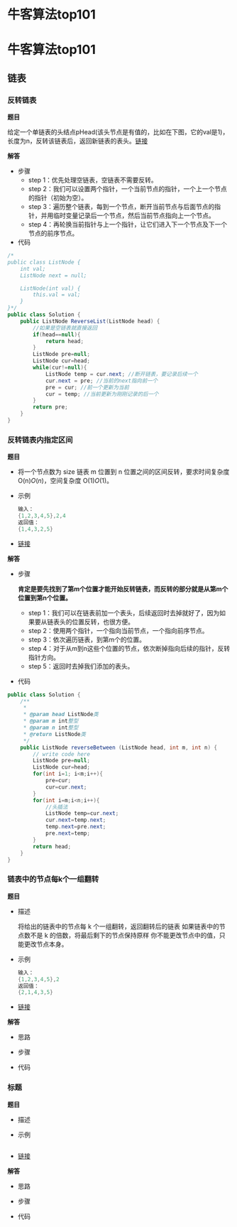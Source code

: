 # 牛客算法top101

# 牛客算法top101
## 链表
###  反转链表

**题目**

给定一个单链表的头结点pHead(该头节点是有值的，比如在下图，它的val是1)，长度为n，反转该链表后，返回新链表的表头。[链接](https://www.nowcoder.com/practice/75e878df47f24fdc9dc3e400ec6058ca?tpId=295&sfm=html&channel=nowcoder)

**解答**

- 步骤
  - step 1：优先处理空链表，空链表不需要反转。
  - step 2：我们可以设置两个指针，一个当前节点的指针，一个上一个节点的指针（初始为空）。
  - step 3：遍历整个链表，每到一个节点，断开当前节点与后面节点的指针，并用临时变量记录后一个节点，然后当前节点指向上一个节点。
  - step 4：再轮换当前指针与上一个指针，让它们进入下一个节点及下一个节点的前序节点。
- 代码

```java
/*
public class ListNode {
    int val;
    ListNode next = null;

    ListNode(int val) {
        this.val = val;
    }
}*/
public class Solution {
    public ListNode ReverseList(ListNode head) {
        //如果是空链表就直接返回
        if(head==null){
            return head;
        }
        ListNode pre=null;
        ListNode cur=head;
        while(cur!=null){
            ListNode temp = cur.next; //断开链表，要记录后续一个
            cur.next = pre; //当前的next指向前一个
            pre = cur; //前一个更新为当前
            cur = temp; //当前更新为刚刚记录的后一个
        }
        return pre;
    }
}
```

### 反转链表内指定区间

**题目**

- 将一个节点数为 size 链表 m 位置到 n 位置之间的区间反转，要求时间复杂度 O(n)*O*(*n*)，空间复杂度 O(1)*O*(1)。

- 示例

  ```java
  输入：
  {1,2,3,4,5},2,4
  返回值：
  {1,4,3,2,5}
  ```

  

- [链接](https://www.nowcoder.com/practice/b58434e200a648c589ca2063f1faf58c?tpId=295&sfm=html&channel=nowcoder)

**解答**

- 步骤

   **肯定是要先找到了第m个位置才能开始反转链表，而反转的部分就是从第m个位置到第n个位置。**

  - step 1：我们可以在链表前加一个表头，后续返回时去掉就好了，因为如果要从链表头的位置反转，也很方便。
  - step 2：使用两个指针，一个指向当前节点，一个指向前序节点。
  - step 3：依次遍历链表，到第m个的位置。
  - step 4：对于从m到n这些个位置的节点，依次断掉指向后续的指针，反转指针方向。
  - step 5：返回时去掉我们添加的表头。

- 代码

```java
public class Solution {
    /**
     * 
     * @param head ListNode类 
     * @param m int整型 
     * @param n int整型 
     * @return ListNode类
     */
    public ListNode reverseBetween (ListNode head, int m, int n) {
        // write code here
        ListNode pre=null;
        ListNode cur=head;
        for(int i=1; i<m;i++){
            pre=cur;
            cur=cur.next;
        }
        for(int i=m;i<n;i++){
            //头插法
            ListNode temp=cur.next;
            cur.next=temp.next;
            temp.next=pre.next;
            pre.next=temp;
        }
        return head;
    }
}
```

### 链表中的节点每k个一组翻转

**题目**

- 描述

  将给出的链表中的节点每 k 个一组翻转，返回翻转后的链表
  如果链表中的节点数不是 k 的倍数，将最后剩下的节点保持原样
  你不能更改节点中的值，只能更改节点本身。

- 示例

  ```java
  输入：
  {1,2,3,4,5},2
  返回值：
  {2,1,4,3,5}
  ```

  

- [链接](https://www.nowcoder.com/practice/b49c3dc907814e9bbfa8437c251b028e?tpId=295&sfm=html&channel=nowcoder)

**解答**

- 思路

- 步骤
- 代码







### 标题

**题目**

- 描述

- 示例

  ```java
  ```

  

- [链接]()

**解答**

- 思路

- 步骤
- 代码

